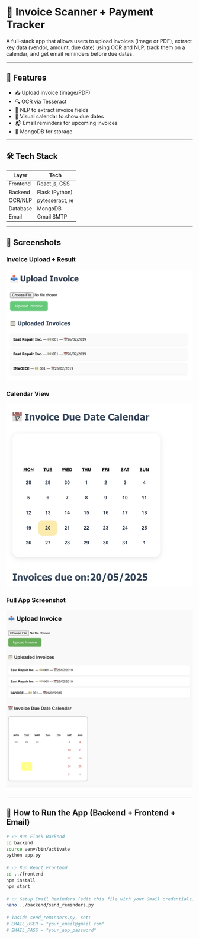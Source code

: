 # 📄 Invoice Scanner + Payment Tracker

A full-stack app that allows users to upload invoices (image or PDF), 
extract key data (vendor, amount, due date) using OCR and NLP, track them 
on a calendar, and get email reminders before due dates.

---

## 🚀 Features

- 📤 Upload invoice (image/PDF)
- 🔍 OCR via Tesseract
- 🧠 NLP to extract invoice fields
- 📅 Visual calendar to show due dates
- 📬 Email reminders for upcoming invoices
- 💾 MongoDB for storage

---

## 🛠 Tech Stack

| Layer      | Tech                    |
|------------|-------------------------|
| Frontend   | React.js, CSS           |
| Backend    | Flask (Python)          |
| OCR/NLP    | pytesseract, re         |
| Database   | MongoDB                 |
| Email      | Gmail SMTP              |

---

## 📸 Screenshots

### Invoice Upload + Result
![Invoice Upload](frontend/public/invoice-upload-result.png)

### Calendar View
![Calendar View](frontend/public/invoice-calendar-view.png)

### Full App Screenshot
![Full App](frontend/public/invoice-app-main.png)

---

## 🧪 How to Run the App (Backend + Frontend + Email)

```bash
# 👉 Run Flask Backend
cd backend
source venv/bin/activate
python app.py

# 👉 Run React Frontend
cd ../frontend
npm install
npm start

# 👉 Setup Email Reminders (edit this file with your Gmail credentials)
nano ../backend/send_reminders.py

# Inside send_reminders.py, set:
# EMAIL_USER = "your_email@gmail.com"
# EMAIL_PASS = "your_app_password"

